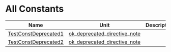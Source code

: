 # All Constants


| Name | Unit | Description |
|---|---|---|
| [TestConstDeprecated1](ok_deprecated_directive_note.md#TestConstDeprecated1) | [ok_deprecated_directive_note](ok_deprecated_directive_note.md) |   |
| [TestConstDeprecated2](ok_deprecated_directive_note.md#TestConstDeprecated2) | [ok_deprecated_directive_note](ok_deprecated_directive_note.md) |   |
